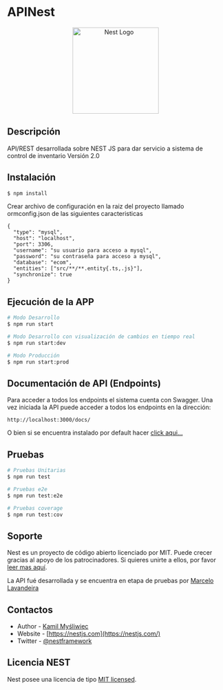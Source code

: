 # APINest

<p align="center">
  <a href="http://nestjs.com/" target="blank"><img src="https://nestjs.com/img/logo-small.svg" width="200" alt="Nest Logo" /></a>
</p>

## Descripción

API/REST desarrollada sobre NEST JS para dar servicio a sistema de control de inventario Versión 2.0

## Instalación

```bash
$ npm install
```

Crear archivo de configuración en la raiz del proyecto llamado ormconfig.json de las siguientes caracteristicas

```
{
  "type": "mysql",
  "host": "localhost",
  "port": 3306,
  "username": "su usuario para acceso a mysql",
  "password": "su contraseña para acceso a mysql",
  "database": "ecom",
  "entities": ["src/**/**.entity{.ts,.js}"],
  "synchronize": true
}

```

## Ejecución de la APP

```bash
# Modo Desarrollo
$ npm run start

# Modo Desarrollo con visualización de cambios en tiempo real
$ npm run start:dev

# Modo Producción
$ npm run start:prod
```

## Documentación de API (Endpoints)

Para acceder a todos los endpoints el sistema cuenta con Swagger. Una vez iniciada la API puede acceder a todos los endpoints en la dirección:

```
http://localhost:3000/docs/
```

O bien si se encuentra instalado por default hacer [click aqui...](http://localhost:3000/docs#/)

## Pruebas

```bash
# Pruebas Unitarias
$ npm run test

# Pruebas e2e
$ npm run test:e2e

# Pruebas coverage
$ npm run test:cov
```

## Soporte

Nest es un proyecto de código abierto licenciado por MIT. Puede crecer gracias al apoyo de los patrocinadores. Si quieres unirte a ellos, por favor [leer mas aquí](https://docs.nestjs.com/support).

La API fué desarrollada y se encuentra en etapa de pruebas por [Marcelo Lavandeira](mailto:marcelo.lavandeira@gmail.com)

## Contactos

- Author - [Kamil Myśliwiec](https://kamilmysliwiec.com)
- Website - [https://nestjs.com](https://nestjs.com/)
- Twitter - [@nestframework](https://twitter.com/nestframework)

## Licencia NEST

Nest posee una licencia de tipo [MIT licensed](LICENSE).
